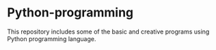 # Python-programming
This repository includes some of the basic and creative programs using Python programming language.
